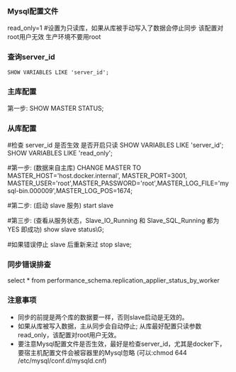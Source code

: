 ### Mysql配置文件
read_only=1 #设置为只读库，如果从库被手动写入了数据会停止同步 该配置对root用户无效 生产环境不要用root

### 查询server_id
```
SHOW VARIABLES LIKE 'server_id';
```


### 主库配置
第一步:
SHOW MASTER STATUS;



### 从库配置
#检查 server_id 是否生效 是否开启只读
SHOW VARIABLES LIKE 'server_id';
SHOW VARIABLES LIKE 'read_only';

#第一步: (数据来自主库)
CHANGE MASTER TO MASTER_HOST='host.docker.internal', MASTER_PORT=3001, MASTER_USER='root',MASTER_PASSWORD='root',MASTER_LOG_FILE='mysql-bin.000009',MASTER_LOG_POS=1674;

#第二步: (启动 slave 服务)
start slave

#第三步: (查看从服务状态，Slave_IO_Running 和 Slave_SQL_Running 都为 YES 即成功)
show slave status\G;

#如果错误停止 slave 后重新来过
stop slave;

### 同步错误排查
select * from performance_schema.replication_applier_status_by_worker

### 注意事项
- 同步的前提是两个库的数据要一样，否则slave启动是无效的。
- 如果从库被写入数据，主从同步会自动停止; 从库最好配置只读参数read_only，该配置对root用户无效。
- 要注意Mysql配置文件是否生效，最好是检查server_id，尤其是docker下，要宿主机配置文件会被容器里的Mysql忽略 (可以:chmod 644 /etc/mysql/conf.d/mysqld.cnf)